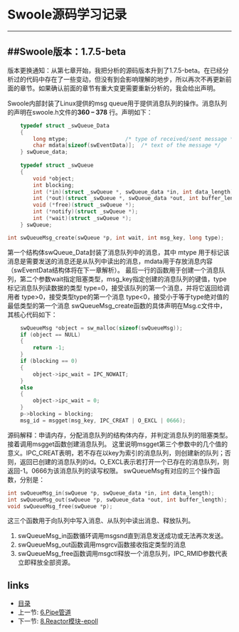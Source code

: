 Swoole源码学习记录
===================
-------------
##Swoole版本：1.7.5-beta
-------------
版本更换通知：从第七章开始，我把分析的源码版本升到了1.7.5-beta。在已经分析过的代码中存在了一些变动，但没有到会影响理解的地步，所以再次不再更新前面的章节。如果确认前面的章节有重大变更需要重新分析的，我会给出声明。

Swoole内部封装了Linux提供的msg queue用于提供消息队列的操作。消息队列的声明在swoole.h文件的**360 – 378** 行。声明如下：
```c
    typedef struct _swQueue_Data
    {
        long mtype;                  /* type of received/sent message */
        char mdata[sizeof(swEventData)];  /* text of the message */
    } swQueue_data;
    
    typedef struct _swQueue
    {
        void *object;
        int blocking;
        int (*in)(struct _swQueue *, swQueue_data *in, int data_length);
        int (*out)(struct _swQueue *, swQueue_data *out, int buffer_length);
        void (*free)(struct _swQueue *);
        int (*notify)(struct _swQueue *);
        int (*wait)(struct _swQueue *);
    } swQueue;

int swQueueMsg_create(swQueue *p, int wait, int msg_key, long type);
```
第一个结构体swQueue_Data封装了消息队列中的消息，其中 mtype 用于标记该消息是需要发送的消息还是从队列中读出的消息，mdata用于存放消息内容（swEventData结构体将在下一章解析）。
最后一行的函数用于创建一个消息队列，第二个参数wait指定阻塞类型，msg_key指定创建的消息队列的键值，type标记消息队列读数据的类型
type=0，接受该队列的第一个消息，并将它返回给调用者
type>0，接受类型type的第一个消息
type<0，接受小于等于type绝对值的最低类型的第一个消息
swQueueMsg_create函数的具体声明在Msg.c文件中，其核心代码如下：
```c
    swQueueMsg *object = sw_malloc(sizeof(swQueueMsg));
    if (object == NULL)
    {
        return -1;
    }
    if (blocking == 0)
    {
        object->ipc_wait = IPC_NOWAIT;
    }
    else
    {
        object->ipc_wait = 0;
    }
    p->blocking = blocking;
    msg_id = msgget(msg_key, IPC_CREAT | O_EXCL | 0666);
```
源码解释：申请内存，分配消息队列的结构体内存，并判定消息队列的阻塞类型。接着调用msgget函数创建消息队列。
这里说明msgget第三个参数中的几个值的意义。IPC_CREAT表明，若不存在以key为索引的消息队列，则创建新的队列；否则，返回已创建的消息队列的id。O_EXCL表示若打开一个已存在的消息队列，则返回-1。0666为该消息队列的读写权限。
swQueueMsg有对应的三个操作函数，分别是：
```c
int swQueueMsg_in(swQueue *p, swQueue_data *in, int data_length);
int swQueueMsg_out(swQueue *p, swQueue_data *out, int buffer_length);
void swQueueMsg_free(swQueue *p);
```
这三个函数用于向队列中写入消息、从队列中读出消息、释放队列。
1.  swQueueMsg_in函数循环调用msgsnd直到消息发送成功或无法再次发送。
2.  swQueueMsg_out函数调用msgrcv函数接收指定类型的消息
3.  swQueueMsg_free函数调用msgctl释放一个消息队列，IPC_RMID参数代表立即释放全部资源。

links
---

+ [目录](0.目录.md)
+ 上一节: [6.Pipe管道](6.Pipe管道.md)
+ 下一节: [8.Reactor模块-epoll](8.Reactor模块-epoll.md)
